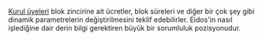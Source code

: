 [Kurul üyeleri](introduction/committee) blok zincirine ait ücretler, blok süreleri  ve diğer bir çok şey gibi dinamik parametrelerin değiştirilmesini teklif edebilirler. Eidos'in nasıl işlediğine dair derin bilgi gerektiren büyük bir sorumluluk pozisyonudur.